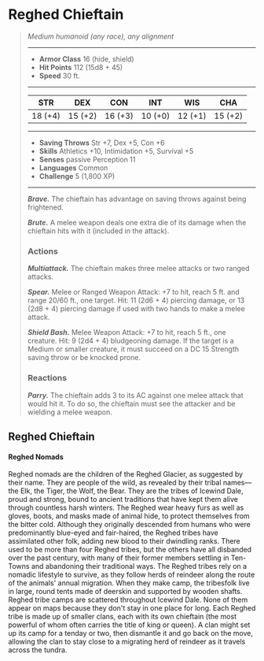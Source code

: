 # Reghed Chieftain
>*Medium humanoid (any race), any alignment*
>___
>- **Armor Class** 16 (hide, shield)
>- **Hit Points** 112 (15d8 + 45)
>- **Speed** 30 ft.
>___
>|STR|DEX|CON|INT|WIS|CHA|
>|:---:|:---:|:---:|:---:|:---:|:---:|
>|18 (+4)|15 (+2)|16 (+3)|10 (+0)|12 (+1)|15 (+2)|
>___
>- **Saving Throws** Str +7, Dex +5, Con +6
>- **Skills** Athletics +10, Intimidation +5, Survival +5
>- **Senses** passive Perception 11
>- **Languages** Common
>- **Challenge** 5 (1,800 XP)
>___
>***Brave.*** The chieftain has advantage on saving throws against being frightened.  
>
>***Brute.*** A melee weapon deals one extra die of its damage when the chieftain hits with it (included in the attack).  
>
>### Actions
>***Multiattack.*** The chieftain makes three melee attacks or two ranged attacks.  
>
>***Spear.*** Melee  or Ranged Weapon Attack: +7 to hit, reach 5 ft. and range 20/60 ft., one target. Hit: 11 (2d6 + 4) piercing damage, or 13 (2d8 + 4) piercing damage if used with two hands to make a melee attack.  
>
>***Shield Bash.*** Melee Weapon Attack: +7 to hit, reach 5 ft., one creature. Hit: 9 (2d4 + 4) bludgeoning damage. If the target is a Medium or smaller creature, it must succeed on a DC 15 Strength saving throw or be knocked prone.  
>
>### Reactions
>***Parry.*** The chieftain adds 3 to its AC against one melee attack that would hit it. To do so, the chieftain must see the attacker and be wielding a melee weapon.
## Reghed Chieftain
#### Reghed Nomads
Reghed nomads are the children of the Reghed Glacier, as suggested by their name. They are people of the wild, as revealed by their tribal names—the Elk, the Tiger, the Wolf, the Bear. They are the tribes of Icewind Dale, proud and strong, bound to ancient traditions that have kept them alive through countless harsh winters. The Reghed wear heavy furs as well as gloves, boots, and masks made of animal hide, to protect themselves from the bitter cold.
Although they originally descended from humans who were predominantly blue-eyed and fair-haired, the Reghed tribes have assimilated other folk, adding new blood to their dwindling ranks. There used to be more than four Reghed tribes, but the others have all disbanded over the past century, with many of their former members settling in Ten-Towns and abandoning their traditional ways.
The Reghed tribes rely on a nomadic lifestyle to survive, as they follow herds of reindeer along the route of the animals' annual migration. When they make camp, the tribesfolk live in large, round tents made of deerskin and supported by wooden shafts.
Reghed tribe camps are scattered throughout Icewind Dale. None of them appear on maps because they don't stay in one place for long.
Each Reghed tribe is made up of smaller clans, each with its own chieftain (the most powerful of whom often carries the title of king or queen). A clan might set up its camp for a tenday or two, then dismantle it and go back on the move, allowing the clan to stay close to a migrating herd of reindeer as it travels across the tundra.